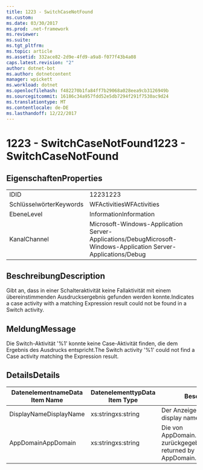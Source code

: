 ```yaml
---
title: 1223 - SwitchCaseNotFound
ms.custom: 
ms.date: 03/30/2017
ms.prod: .net-framework
ms.reviewer: 
ms.suite: 
ms.tgt_pltfrm: 
ms.topic: article
ms.assetid: 332ace82-2d9e-4fd9-a9a8-f077f43b4a08
caps.latest.revision: "2"
author: dotnet-bot
ms.author: dotnetcontent
manager: wpickett
ms.workload: dotnet
ms.openlocfilehash: f482270b1fa84ff7b29068a028eea9cb3126949b
ms.sourcegitcommit: 16186c34a957fdd52e5db7294f291f7530ac9d24
ms.translationtype: MT
ms.contentlocale: de-DE
ms.lasthandoff: 12/22/2017
---
```

# <a name="1223---switchcasenotfound"></a><span data-ttu-id="c6c7a-102">1223 - SwitchCaseNotFound</span><span class="sxs-lookup"><span data-stu-id="c6c7a-102">1223 - SwitchCaseNotFound</span></span>
## <a name="properties"></a><span data-ttu-id="c6c7a-103">Eigenschaften</span><span class="sxs-lookup"><span data-stu-id="c6c7a-103">Properties</span></span>  
  
|||  
|-|-|  
|<span data-ttu-id="c6c7a-104">ID</span><span class="sxs-lookup"><span data-stu-id="c6c7a-104">ID</span></span>|<span data-ttu-id="c6c7a-105">1223</span><span class="sxs-lookup"><span data-stu-id="c6c7a-105">1223</span></span>|  
|<span data-ttu-id="c6c7a-106">Schlüsselwörter</span><span class="sxs-lookup"><span data-stu-id="c6c7a-106">Keywords</span></span>|<span data-ttu-id="c6c7a-107">WFActivities</span><span class="sxs-lookup"><span data-stu-id="c6c7a-107">WFActivities</span></span>|  
|<span data-ttu-id="c6c7a-108">Ebene</span><span class="sxs-lookup"><span data-stu-id="c6c7a-108">Level</span></span>|<span data-ttu-id="c6c7a-109">Information</span><span class="sxs-lookup"><span data-stu-id="c6c7a-109">Information</span></span>|  
|<span data-ttu-id="c6c7a-110">Kanal</span><span class="sxs-lookup"><span data-stu-id="c6c7a-110">Channel</span></span>|<span data-ttu-id="c6c7a-111">Microsoft-Windows-Application Server-Applications/Debug</span><span class="sxs-lookup"><span data-stu-id="c6c7a-111">Microsoft-Windows-Application Server-Applications/Debug</span></span>|  
  
## <a name="description"></a><span data-ttu-id="c6c7a-112">Beschreibung</span><span class="sxs-lookup"><span data-stu-id="c6c7a-112">Description</span></span>  
 <span data-ttu-id="c6c7a-113">Gibt an, dass in einer Schalteraktivität keine Fallaktivität mit einem übereinstimmenden Ausdrucksergebnis gefunden werden konnte.</span><span class="sxs-lookup"><span data-stu-id="c6c7a-113">Indicates a case activity with a matching Expression result could not be found in a Switch activity.</span></span>  
  
## <a name="message"></a><span data-ttu-id="c6c7a-114">Meldung</span><span class="sxs-lookup"><span data-stu-id="c6c7a-114">Message</span></span>  
 <span data-ttu-id="c6c7a-115">Die Switch-Aktivität '%1' konnte keine Case-Aktivität finden, die dem Ergebnis des Ausdrucks entspricht.</span><span class="sxs-lookup"><span data-stu-id="c6c7a-115">The Switch activity '%1' could not find a Case activity matching the Expression result.</span></span>  
  
## <a name="details"></a><span data-ttu-id="c6c7a-116">Details</span><span class="sxs-lookup"><span data-stu-id="c6c7a-116">Details</span></span>  
  
|<span data-ttu-id="c6c7a-117">Datenelementname</span><span class="sxs-lookup"><span data-stu-id="c6c7a-117">Data Item Name</span></span>|<span data-ttu-id="c6c7a-118">Datenelementtyp</span><span class="sxs-lookup"><span data-stu-id="c6c7a-118">Data Item Type</span></span>|<span data-ttu-id="c6c7a-119">Beschreibung</span><span class="sxs-lookup"><span data-stu-id="c6c7a-119">Description</span></span>|  
|--------------------|--------------------|-----------------|  
|<span data-ttu-id="c6c7a-120">DisplayName</span><span class="sxs-lookup"><span data-stu-id="c6c7a-120">DisplayName</span></span>|<span data-ttu-id="c6c7a-121">xs:string</span><span class="sxs-lookup"><span data-stu-id="c6c7a-121">xs:string</span></span>|<span data-ttu-id="c6c7a-122">Der Anzeigename der Aktivität.</span><span class="sxs-lookup"><span data-stu-id="c6c7a-122">The display name of the activity.</span></span>|  
|<span data-ttu-id="c6c7a-123">AppDomain</span><span class="sxs-lookup"><span data-stu-id="c6c7a-123">AppDomain</span></span>|<span data-ttu-id="c6c7a-124">xs:string</span><span class="sxs-lookup"><span data-stu-id="c6c7a-124">xs:string</span></span>|<span data-ttu-id="c6c7a-125">Die von AppDomain.CurrentDomain.FriendlyName zurückgegebene Zeichenfolge.</span><span class="sxs-lookup"><span data-stu-id="c6c7a-125">The string returned by AppDomain.CurrentDomain.FriendlyName.</span></span>|

